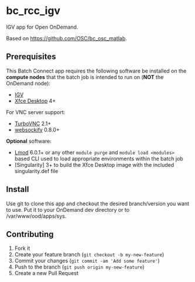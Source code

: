 # bc_rcc_igv
IGV app for Open OnDemand.

Based on https://github.com/OSC/bc_osc_matlab.

## Prerequisites

This Batch Connect app requires the following software be installed on the
**compute nodes** that the batch job is intended to run on (**NOT** the
OnDemand node):

- [IGV] 
- [Xfce Desktop] 4+

For VNC server support:

- [TurboVNC] 2.1+
- [websockify] 0.8.0+

**Optional** software:

- [Lmod] 6.0.1+ or any other `module purge` and `module load <modules>` based
  CLI used to load appropriate environments within the batch job
- [Singularity] 3+ to build the Xfce Desktop image with the included
  singularity.def file

[IGV]: https://software.broadinstitute.org/software/igv/
[Xfce Desktop]: https://xfce.org/
[TurboVNC]: http://www.turbovnc.org/
[websockify]: https://github.com/novnc/websockify
[Lmod]: https://www.tacc.utexas.edu/research-development/tacc-projects/lmod

## Install

Use git to clone this app and checkout the desired branch/version you want to
use. Put it to your OnDemand dev directory or to /var/www/ood/apps/sys.

## Contributing

1. Fork it 
2. Create your feature branch (`git checkout -b my-new-feature`)
3. Commit your changes (`git commit -am 'Add some feature'`)
4. Push to the branch (`git push origin my-new-feature`)
5. Create a new Pull Request
